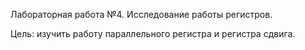 Лабораторная работа №4. Исследование работы регистров.

Цель: изучить работу параллельного регистра и регистра сдвига.
